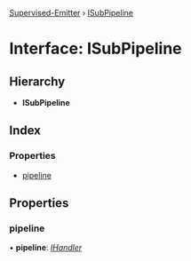 [Supervised-Emitter](../README.md) › [ISubPipeline](isubpipeline.md)

# Interface: ISubPipeline

## Hierarchy

* **ISubPipeline**

## Index

### Properties

* [pipeline](isubpipeline.md#pipeline)

## Properties

###  pipeline

• **pipeline**: *[IHandler](../README.md#ihandler)*
